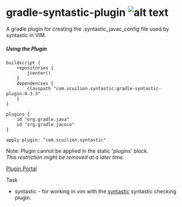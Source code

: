 # gradle-syntastic-plugin ![alt text](https://travis-ci.org/Scuilion/gradle-syntastic-plugin.svg?branch=master)

A gradle plugin for creating the .syntastic_javac_config file used by syntastic in VIM.

##### Using the Plugin
```
buildscript {
    repositories {
        jcenter()
    }
    dependencies {
        classpath "com.scuilion.syntastic:gradle-syntastic-plugin:0.3.3"
    }
}

plugins {
    id "org.gradle.java"
    id "org.gradle.jacoco"
}

apply plugin: "com.scuilion.syntastic"
```
Note: Plugin cannot be applied in the static 'plugins' block.  
*This restriction might be removed at a later time.*

[Plugin Portal](https://plugins.gradle.org/plugin/com.scuilion.syntastic)

Task
* syntastic - for working in vim with the [syntastic](https://github.com/scrooloose/syntastic) syntastic checking plugin.

